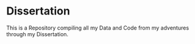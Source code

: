 # Dissertation
This is a Repository compiling all my Data and Code from my adventures through my Dissertation.

